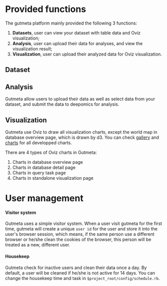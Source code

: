 # Provided functions

The gutmeta platform mainly provided the following 3 functions:
1. **Datasets**, user can view your dataset with table data and Oviz visualization;
2. **Analysis**, user can upload their data for analyses, and view the visualization result;
3. **Visualization**, user can upload their analyzed data for Oviz visualization.


## Dataset


## Analysis

  Gutmeta allow users to upload their data as well as select data from your dataset, and submit the data to deepomics for analysis. 

## Visualization
  
  Gutmeta use Oviz to draw all visualization charts, except the world map in database overview page, which is drawn by d3. You can check [gallery](gallery.oviz.org) and [charts](charts.oviz.org) for all developped charts.

  There are 4 types of Oviz charts in Gutmeta: 
  1. Charts in database overview page
  2. Charts in database detail page
  3. Charts in query task page
  4. Charts in standalone visualization page



# User management

#### Visitor system
Gutmeta uses a simple visitor system. When a user visit gutmeta for the first time, gutmeta will create a unique `user id` for the user and store it into the user's browser session, which means, if the same person use a different browser or he/she clean the cookies of the browser, this person will be treated as a new, different user.

#### Housekeep
Gutmeta check for inactive users and clean their data once a day. By default, a user will be cleaned if he/she is not active for 14 days. You can change the housekeep time and task in `$project_root/config/schedule.rb`.